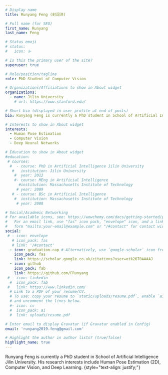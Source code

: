 ```yaml
---
# Display name
title: Runyang Feng (封润洋)

# Full name (for SEO)
first_name: Runyang
last_name: Feng

# Status emoji
# status:
#   icon: ☕️

# Is this the primary user of the site?
superuser: true

# Role/position/tagline
role: PhD Student of Computer Vision

# Organizations/Affiliations to show in About widget
organizations:
  - name: Jilin University
    # url: https://www.stanford.edu/

# Short bio (displayed in user profile at end of posts)
bio: Runyang Feng is currently a PhD student in School of Artificial Intelligence Jilin University. His research interests include Human Pose Estimation (2D), Computer Vision, and Deep Learning.

# Interests to show in About widget
interests:
  - Human Pose Estimation
  - Computer Vision
  - Deep Neural Networks

# Education to show in About widget
#education:
 # courses:
  #  - course: PhD in Artificial Intelligence Jilin University
   #   institution: Jilin University
    #  year: 2012
    #- course: MEng in Artificial Intelligence
      #institution: Massachusetts Institute of Technology
     # year: 2009
   # - course: BSc in Artificial Intelligence
    #  institution: Massachusetts Institute of Technology
     # year: 2008

# Social/Academic Networking
# For available icons, see: https://wowchemy.com/docs/getting-started/page-builder/#icons
#   For an email link, use "fas" icon pack, "envelope" icon, and a link in the
#   form "mailto:your-email@example.com" or "/#contact" for contact widget.
social:
 # - icon: envelope
   # icon_pack: fas
   # link: '/#contact'
  - icon: graduation-cap # Alternatively, use `google-scholar` icon from `ai` icon pack
    icon_pack: fas
    link: https://scholar.google.co.uk/citations?user=otk26T0AAAAJ
  - icon: github
    icon_pack: fab
    link: https://github.com/FRunyang
 # - icon: linkedin
  #  icon_pack: fab
 #   link: https://www.linkedin.com/
  # Link to a PDF of your resume/CV.
  # To use: copy your resume to `static/uploads/resume.pdf`, enable `ai` icons in `params.yaml`,
  # and uncomment the lines below.
  #- icon: cv
  #  icon_pack: ai
  #  link: uploads/resume.pdf

# Enter email to display Gravatar (if Gravatar enabled in Config)
email: 'runyang2019.feng@gmail.com'

# Highlight the author in author lists? (true/false)
highlight_name: true
---
```




Runyang Feng is currently a PhD student in School of Artificial Intelligence Jilin University. His research interests include Human Pose Estimation (2D), Computer Vision, and Deep Learning.
{style="text-align: justify;"}
